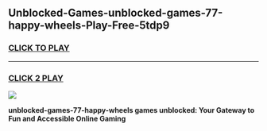 
## Unblocked-Games-unblocked-games-77-happy-wheels-Play-Free-5tdp9
<h3>
<a href="https://premium76.site?title=unblocked-games-77-happy-wheels&ref=17A">CLICK TO PLAY</a></h3>
<hr>

<h3>
<a href="https://premium76.site?title=unblocked-games-77-happy-wheels&ref=17A">CLICK 2 PLAY</a>
  
</h3>

<a href="https://premium76.site?title=unblocked-games-77-happy-wheels&ref=17A"><img src="https://clearcache.store/games.png"></a>


**unblocked-games-77-happy-wheels games unblocked: Your Gateway to Fun and Accessible Online Gaming**
